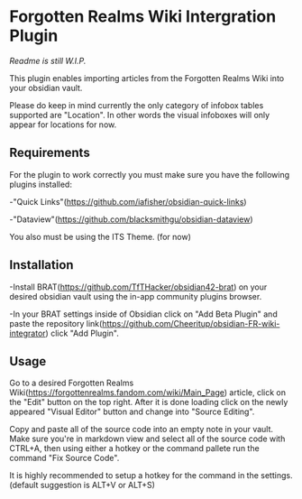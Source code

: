 
# Forgotten Realms Wiki Intergration Plugin

*Readme is still W.I.P.*

This plugin enables importing articles from the Forgotten Realms Wiki into your obsidian vault.

Please do keep in mind currently the only category of infobox tables supported are "Location". In other words the visual infoboxes will only appear for locations for now.

## Requirements
For the plugin to work correctly you must make sure you have the following plugins installed:

-"Quick Links"(https://github.com/iafisher/obsidian-quick-links)

-"Dataview"(https://github.com/blacksmithgu/obsidian-dataview)

You also must be using the ITS Theme. (for now)
## Installation

-Install BRAT(https://github.com/TfTHacker/obsidian42-brat) on your desired obsidian vault using the in-app community plugins browser.

-In your BRAT settings inside of Obsidian click on "Add Beta Plugin" and paste the repository link(https://github.com/Cheeritup/obsidian-FR-wiki-integrator) click "Add Plugin".
## Usage
Go to a desired Forgotten Realms Wiki(https://forgottenrealms.fandom.com/wiki/Main_Page) article, click on the "Edit" button on the top right. After it is done loading click on the newly appeared "Visual Editor" button and change into "Source Editing".

Copy and paste all of the source code into an empty note in your vault. Make sure you're in markdown view and select all of the source code with CTRL+A, then using either a hotkey or the command pallete run the command "Fix Source Code".


It is highly recommended to setup a hotkey for the command in the settings. (default suggestion is ALT+V or ALT+S)
